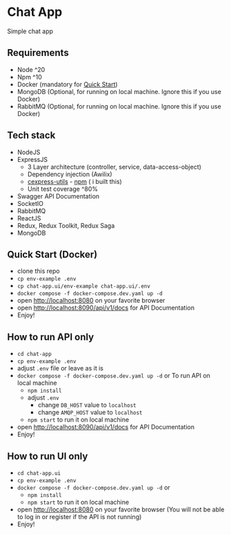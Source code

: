 # Chat App

Simple chat app

## Requirements

- Node ^20
- Npm ^10
- Docker (mandatory for [Quick Start](#quick-start-docker))
- MongoDB (Optional, for running on local machine. Ignore this if you use Docker)
- RabbitMQ (Optional, for running on local machine. Ignore this if you use Docker)

## Tech stack

- NodeJS
- ExpressJS
  - 3 Layer architecture (controller, service, data-access-object)
  - Dependency injection (Awilix)
  - [cexpress-utils](https://github.com/cforclown/cexpress-utils)  - [npm](https://www.npmjs.com/package/cexpress-utils) ( i built this)
  - Unit test coverage ^80%
- Swagger API Documentation
- SocketIO
- RabbitMQ
- ReactJS
- Redux, Redux Toolkit, Redux Saga
- MongoDB

## Quick Start (Docker)

- clone this repo
- `cp env-example .env`
- `cp chat-app.ui/env-example chat-app.ui/.env`
- `docker compose -f docker-compose.dev.yaml up -d`
- open [http://localhost:8080](http://localhost:8080) on your favorite browser
- open [http://localhost:8090/api/v1/docs](http://localhost:8090/api/v1/docs) for API Documentation
- Enjoy!

## How to run API only

- `cd chat-app`
- `cp env-example .env`
- adjust `.env` file or leave as it is
- `docker compose -f docker-compose.dev.yaml up -d` or
  To run API on local machine
  - `npm install`
  - adjust `.env`
    - change `DB_HOST` value to `localhost`
    - change `AMQP_HOST` value to `localhost`
  - `npm start` to run it on local machine
- open [http://localhost:8090/api/v1/docs](http://localhost:8090/api/v1/docs) for API Documentation
- Enjoy!

## How to run UI only

- `cd chat-app.ui`
- `cp env-example .env`
- `docker compose -f docker-compose.dev.yaml up -d` or
  - `npm install`
  - `npm start` to run it on local machine
- open [http://localhost:8080](http://localhost:8080) on your favorite browser (You will not be able to log in or register if the API is not running)
- Enjoy!
